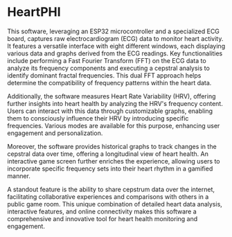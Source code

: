 # HeartPHI

This software, leveraging an ESP32 microcontroller and a specialized ECG board, captures raw electrocardiogram (ECG) data to monitor heart activity. It features a versatile interface with eight different windows, each displaying various data and graphs derived from the ECG readings. Key functionalities include performing a Fast Fourier Transform (FFT) on the ECG data to analyze its frequency components and executing a cepstral analysis to identify dominant fractal frequencies. This dual FFT approach helps determine the compatibility of frequency patterns within the heart data.

Additionally, the software measures Heart Rate Variability (HRV), offering further insights into heart health by analyzing the HRV's frequency content. Users can interact with this data through customizable graphs, enabling them to consciously influence their HRV by introducing specific frequencies. Various modes are available for this purpose, enhancing user engagement and personalization.

Moreover, the software provides historical graphs to track changes in the cepstral data over time, offering a longitudinal view of heart health. An interactive game screen further enriches the experience, allowing users to incorporate specific frequency sets into their heart rhythm in a gamified manner.

A standout feature is the ability to share cepstrum data over the internet, facilitating collaborative experiences and comparisons with others in a public game room. This unique combination of detailed heart data analysis, interactive features, and online connectivity makes this software a comprehensive and innovative tool for heart health monitoring and engagement.
